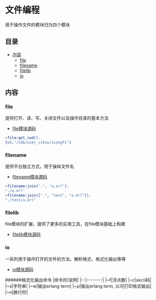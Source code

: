文件编程
===
用于操作文件的模块归为四个模块

目录
---
+ [内容](#内容)
    - [file](#file)
    - [filename](#filename)
    - [filelib](#filelib)
    - [io](#io)

内容
---
### file
提供打开、读、写、关闭文件以及操作目录的基本方法

* [file模块源码][1]

```erlang
>file:get_cwd().
{ok,"/sdb/user_cikuu/xiongfs"}
```

### filename
提供平台独立方式，用于操纵文件名

* [filename模块源码][2]

```erlang
>filename:join(".", "a.erl").
"./a.erl"
>filename:join([".", "test", "a.erl"]).
"./test/a.erl"
```

### filelib
file模块的扩展，提供了更多的实用工具，在file模块基础上构建

* [filelib模块源码][3]

### io
一系列用于操作打开的文件的方法，解析格式、格式化输出等等

* [io模块源码][4]

######格式化输出命令
|命令符|说明|
|--|--------|
|~f|浮点数|
|~c|ascii码|
|~s|字符串|
|~w|输出erlang term|
|~p|输出erlang term, 以可打印格式输出|
|~n|换行符|


[1]: https://github.com/erlang/otp/blob/maint/lib/kernel/src/file.erl
[2]: https://github.com/erlang/otp/blob/maint/lib/stdlib/src/filename.erl
[3]: https://github.com/erlang/otp/blob/maint/lib/stdlib/src/filelib.erl
[4]: https://github.com/erlang/otp/blob/maint/lib/stdlib/src/io.erl

